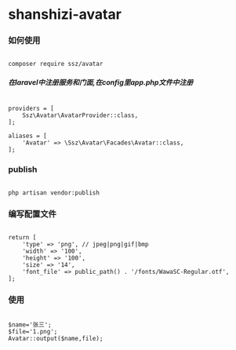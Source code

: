 # shanshizi-avatar


### 如何使用

````

composer require ssz/avatar

````


##### 在laravel中注册服务和门面,在config里app.php文件中注册

````

providers = [
    Ssz\Avatar\AvatarProvider::class,
];

aliases = [
    'Avatar' => \Ssz\Avatar\Facades\Avatar::class,
];

````


### publish

```

php artisan vendor:publish

```

### 编写配置文件


```

return [
    'type' => 'png', // jpeg|png|gif|bmp
    'width' => '100',
    'height' => '100',
    'size' => '14',
    'font_file' => public_path() . '/fonts/WawaSC-Regular.otf',
];

```

### 使用


```

$name='张三';
$file='1.png';
Avatar::output($name,file);

```
